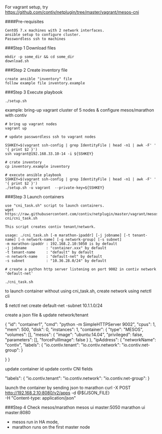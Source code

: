 
For vagrant setup, try
https://github.com/contiv/netplugin/tree/master/vagrant/mesos-cni

####Pre-requisites

```
CentOS 7.x machines with 2 network interfaces.
ansible setup to configure cluster.
Passwordless ssh to machines
```

###Step 1 Download files
```
mkdir -p some_dir && cd some_dir
download.sh
```


###Step 2 Create inventory file
```
create ansible "inventory" file
follow example file inventory.example 
```

###Step 3 Execute playbook  
```
./setup.sh 

```

example: bring-up vagrant cluster of 5 nodes & configure mesos/marathon with contiv
```
# bring up vagrant nodes
vagrant up

# update passwordless ssh to vagrant nodes

SSHKEY=$(vagrant ssh-config | grep IdentityFile | head -n1 | awk -F' ' '{ print $2 }')
ssh vagrant@192.168.33.10-14 -i ${SSHKEY}

# crate inventory
cp inventory.example inventory

# execute ansible playbook 
SSHKEY=$(vagrant ssh-config | grep IdentityFile | head -n1 | awk -F' ' '{ print $2 }')
./setup.sh -u vagrant  --private-key=${SSHKEY}
```

###Step 3 Launch containers

```
use "cni_task.sh" script to launch containers.
wget https://raw.githubusercontent.com/contiv/netplugin/master/vagrant/mesos-cni/cni_task.sh

This script creates contiv tenant/network.

usage: ./cni_task.sh [-m marathon-ipaddr] [-j jobname] [-t tenant-name] [-n network-name] [-g network-group] [-s subnet]
-m marathon-ipaddr : 192.168.2.10:5050 is by default
-j jobname         : "container.xxx" by default
-t tenant-name     : "default" by default
-n network-name    : "default-net" by default
-s subnet          : "10.36.28.0/24" by default

# create a python http server listening on port 9002 in contiv network 
'default-net'

./cni_task.sh 
```
to launch container without using cni_task.sh, create network using netctl cli 

$ netctl net create default-net -subnet 10.1.1.0/24

create a json file & update network/tenant

{
  "id": "container1",
  "cmd": "python -m SimpleHTTPServer 9002",
  "cpus": 1,
  "mem": 500,
  "disk": 0,
  "instances": 1,
  "container": {
    "type": "MESOS",
    "volumes": [],
    "mesos": {
      "image": "ubuntu:14.04",
      "privileged": false,
      "parameters": [],
      "forcePullImage": false
    }
  },
  "ipAddress": {
     "networkName": "contiv",
     "labels": {
         "io.contiv.tenant": <name of contiv tenant name>
         "io.contiv.network": <name of contiv network name>
         "io.contiv.net-group": <name of contiv network group> 
     }

} }

update container id
update contiv CNI fields 

 "labels": {
     "io.contiv.tenant": <name of contiv tenant name>
     "io.contiv.network": <name of contiv network name>
     "io.contiv.net-group": <name of contiv network group> 
 }


launch the container by sending json to marathon
curl -X POST http://192.168.2.10:8080/v2/apps -d @${JSON_FILE} \
     -H "Content-type: application/json"

###Step 4 Check mesos/marathon
 mesos ui master:5050
 marathon ui  master:8080
 * mesos run in HA mode,
 * marathon runs on the first master node

